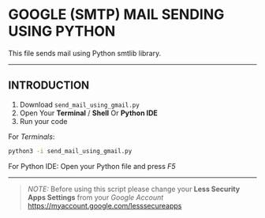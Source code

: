 # GOOGLE (SMTP) MAIL SENDING USING PYTHON

This file sends mail using Python smtlib library.

----------

## INTRODUCTION 

1. Download `send_mail_using_gmail.py` 
2. Open Your **Terminal** / **Shell** Or **Python IDE**
3. Run your code

For *Terminals*:
```bash
python3 -i send_mail_using_gmail.py
```

For Python IDE:
Open your Python file and press *F5*

----------

> *NOTE:*
> Before using this script please change your **Less Security Apps Settings** from your *Google Account* 
> https://myaccount.google.com/lesssecureapps
